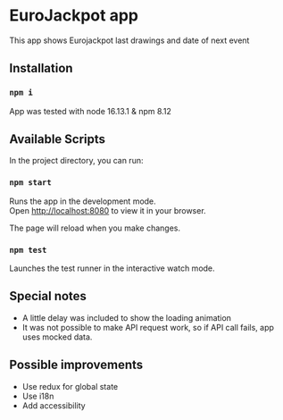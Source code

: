 # EuroJackpot app

This app shows Eurojackpot last drawings and date of next event

## Installation

### `npm i`
App was tested with node 16.13.1 & npm 8.12

## Available Scripts

In the project directory, you can run:

### `npm start`

Runs the app in the development mode.\
Open [http://localhost:8080](http://localhost:8080) to view it in your browser.

The page will reload when you make changes.

### `npm test`

Launches the test runner in the interactive watch mode.

## Special notes

- A little delay was included to show the loading animation
- It was not possible to make API request work, so if API call fails, app uses mocked data.

## Possible improvements

- Use redux for global state
- Use i18n
- Add accessibility

